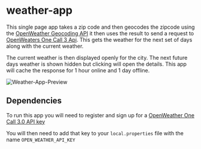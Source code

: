 # weather-app



This single page app takes a zip code and then geocodes the zipcode using the [OpenWeather Geocoding API](https://openweathermap.org/api/geocoding-api#direct) it then uses the result to send a request to [OpenWeaters One Call 3 Api](https://openweathermap.org/api/one-call-3). This gets the weather for the next set of days along with the current weather. 

The current weather is then displayed openly for the city. The next future days weather is shown hidden but clicking will open the details. This app will cache the response for 1 hour online and 1 day offline. 


![Weather-App-Preview](https://github.com/user-attachments/assets/ecd063d1-6354-4a32-8643-095c35ae35ac)


## Dependencies 

To run this app you will need to register and sign up for a [OpenWeather One Call 3.0 API key](https://openweathermap.org/api/one-call-3)

You will then need to add that key to your `local.properties` file with the name `OPEN_WEATHER_API_KEY`
